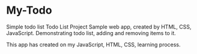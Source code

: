 # My-Todo
Simple todo list 
Todo List Project
           Sample web app, created by HTML, CSS, JavaScript. Demonstrating todo list, adding and removing items to it.
        
This app has created on my JavaScript, HTML, CSS,  learning process.
